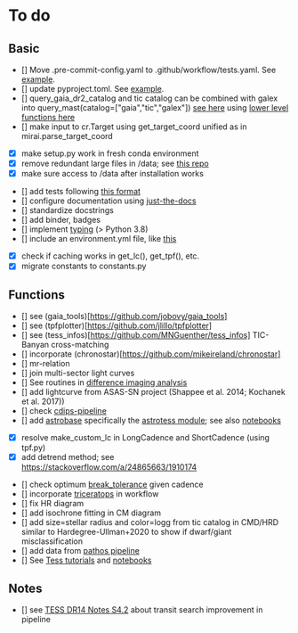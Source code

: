 # To do

## Basic
- [] Move .pre-commit-config.yaml to .github/workflow/tests.yaml. See [example](https://github.com/SSDataLab/vetting/blob/main/.github/workflows/tests.yml).
- [] update pyproject.toml. See [example](https://github.com/SSDataLab/vetting/blob/main/pyproject.toml).
- [] query_gaia_dr2_catalog and tic catalog can be combined with galex into query_mast(catalog=["gaia","tic","galex"]) [see here](https://astroquery.readthedocs.io/en/latest/mast/mast.html) using [lower level functions here](https://mast.stsci.edu/api/v0/pyex.html)
- [] make input to cr.Target using get_target_coord unified as in mirai.parse_target_coord  
- [x] make setup.py work in fresh conda environment
- [x] remove redundant large files in /data; see [this repo](https://github.com/ideasrule/platon)
- [x] make sure access to /data after installation works
- [] add tests following [this format](https://github.com/ljvmiranda921/seagull/blob/master/tests/test_board.py)
- [] configure documentation using [just-the-docs](https://github.com/pmarsceill/just-the-docs)
- [] standardize docstrings
- [] add binder, badges
- [] implement [typing](https://docs.python.org/3/library/typing.html) (> Python 3.8)
- [] include an environment.yml file, like [this](https://github.com/lgbouma/cdips_followup/blob/master/environment.yml)
- [x] check if caching works in get_lc(), get_tpf(), etc.
- [x] migrate constants to constants.py

## Functions
- [] see (gaia_tools)[https://github.com/jobovy/gaia_tools]
- [] see (tpfplotter)[https://github.com/jlillo/tpfplotter]
- [] see (tess_infos)[https://github.com/MNGuenther/tess_infos] TIC-Banyan cross-matching
- [] incorporate (chronostar)[https://github.com/mikeireland/chronostar]
- [] mr-relation
- [] join multi-sector light curves
- [] See routines in [difference imaging analysis](https://github.com/ryanoelkers/DIA)
- [] add lightcurve from ASAS-SN project (Shappee et al. 2014; Kochanek et al. 2017))
- [] check [cdips-pipeline](https://github.com/waqasbhatti/cdips-pipeline)
- [] add [astrobase](https://github.com/waqasbhatti/astrobase) specifically the [astrotess module](https://astrobase.readthedocs.io/en/latest/astrobase.astrotess.html); see also [notebooks](https://github.com/waqasbhatti/astrobase-notebooks)
- [x] resolve make_custom_lc in LongCadence and ShortCadence (using tpf.py)
- [x] add detrend method; see https://stackoverflow.com/a/24865663/1910174
- [] check optimum [break_tolerance](https://github.com/KeplerGO/lightkurve/blob/master/lightkurve/lightcurve.py#L428) given cadence
- [] incorporate [triceratops](https://github.com/stevengiacalone/triceratops/tree/master/triceratops) in workflow
- [] fix HR diagram
- [] add isochrone fitting in CM diagram
- [] add size=stellar radius and color=logg from tic catalog in CMD/HRD similar to Hardegree-Ullman+2020 to show if dwarf/giant misclassification
- [] add data from [pathos pipeline](https://archive.stsci.edu/hlsp/pathos)
- [] See [Tess tutorials](https://outerspace.stsci.edu/display/TESS/6.0+-+Data+Search+Tutorials) and [notebooks](https://github.com/spacetelescope/notebooks)

## Notes
- [] see [TESS DR14 Notes S4.2](https://archive.stsci.edu/missions/tess/doc/tess_drn/tess_sector_14_drn19_v02.pdf) about transit search improvement in pipeline
